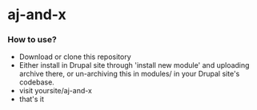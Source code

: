 # aj-and-x
### How to use?
* Download or clone this repository
* Either install in Drupal site through 'install new module' and uploading archive there, or un-archiving this in modules/ in your Drupal site's codebase.
* visit yoursite/aj-and-x
* that's it
